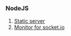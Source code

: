 ### NodeJS

1. [Static server](http://superstatic.org/)
2. [Monitor for socket.io](http://drewblaisdell.github.io/monitor.io)
